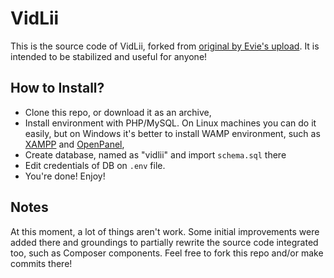 # VidLii
This is the source code of VidLii, forked from [original by Evie's upload](https://github.com/eviekek/vidlii-code). It is intended to be stabilized and useful for anyone!

## How to Install?
* Clone this repo, or download it as an archive,
* Install environment with PHP/MySQL. On Linux machines you can do it easily, but on Windows it's better to install WAMP environment, such as [XAMPP](https://apachefriends.org) and [OpenPanel](https://ospanel.io),
* Create database, named as "vidlii" and import `schema.sql` there
* Edit credentials of DB on `.env` file.
* You're done! Enjoy!

## Notes
At this moment, a lot of things aren't work. Some initial improvements were added there and groundings to partially rewrite the source code integrated too, such as Composer components. Feel free to fork this repo and/or make commits there!
